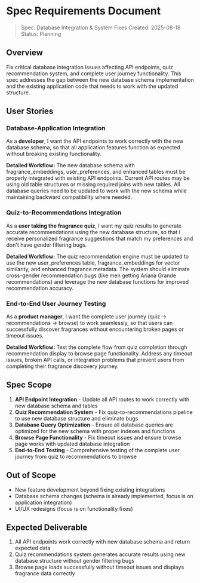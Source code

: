 # Spec Requirements Document

> Spec: Database Integration & System Fixes
> Created: 2025-08-18
> Status: Planning

## Overview

Fix critical database integration issues affecting API endpoints, quiz recommendation system, and complete user journey functionality. This spec addresses the gap between the new database schema implementation and the existing application code that needs to work with the updated structure.

## User Stories

### Database-Application Integration

As a **developer**, I want the API endpoints to work correctly with the new database schema, so that all application features function as expected without breaking existing functionality.

**Detailed Workflow:** The new database schema with fragrance_embeddings, user_preferences, and enhanced tables must be properly integrated with existing API endpoints. Current API routes may be using old table structures or missing required joins with new tables. All database queries need to be updated to work with the new schema while maintaining backward compatibility where needed.

### Quiz-to-Recommendations Integration

As a **user taking the fragrance quiz**, I want my quiz results to generate accurate recommendations using the new database structure, so that I receive personalized fragrance suggestions that match my preferences and don't have gender filtering bugs.

**Detailed Workflow:** The quiz recommendation engine must be updated to use the new user_preferences table, fragrance_embeddings for vector similarity, and enhanced fragrance metadata. The system should eliminate cross-gender recommendation bugs (like men getting Ariana Grande recommendations) and leverage the new database functions for improved recommendation accuracy.

### End-to-End User Journey Testing

As a **product manager**, I want the complete user journey (quiz → recommendations → browse) to work seamlessly, so that users can successfully discover fragrances without encountering broken pages or timeout issues.

**Detailed Workflow:** Test the complete flow from quiz completion through recommendation display to browse page functionality. Address any timeout issues, broken API calls, or integration problems that prevent users from completing their fragrance discovery journey.

## Spec Scope

1. **API Endpoint Integration** - Update all API routes to work correctly with new database schema and tables
2. **Quiz Recommendation System** - Fix quiz-to-recommendations pipeline to use new database structure and eliminate bugs
3. **Database Query Optimization** - Ensure all database queries are optimized for the new schema with proper indexes and functions
4. **Browse Page Functionality** - Fix timeout issues and ensure browse page works with updated database integration
5. **End-to-End Testing** - Comprehensive testing of the complete user journey from quiz to recommendations to browse

## Out of Scope

- New feature development beyond fixing existing integrations
- Database schema changes (schema is already implemented, focus is on application integration)
- UI/UX redesigns (focus is on functionality fixes)

## Expected Deliverable

1. All API endpoints work correctly with new database schema and return expected data
2. Quiz recommendations system generates accurate results using new database structure without gender filtering bugs
3. Browse page loads successfully without timeout issues and displays fragrance data correctly
